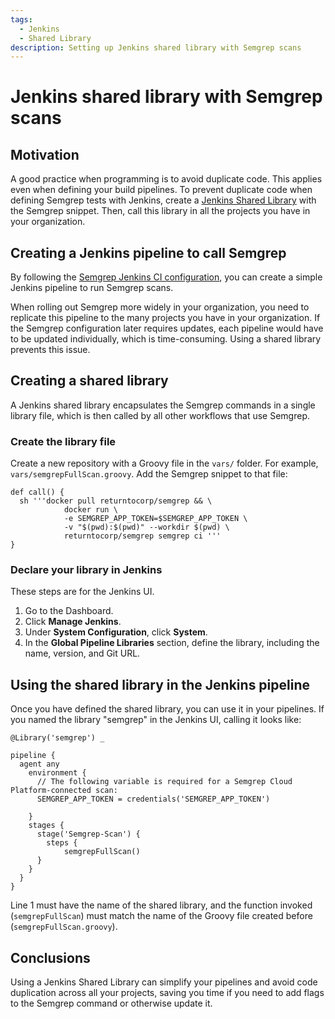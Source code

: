 ```yaml
---
tags:
  - Jenkins
  - Shared Library
description: Setting up Jenkins shared library with Semgrep scans
---
```


# Jenkins shared library with Semgrep scans

## Motivation

A good practice when programming is to avoid duplicate code. This applies even when defining your build pipelines. To prevent duplicate code when defining Semgrep tests with Jenkins, create a [Jenkins Shared Library](https://www.jenkins.io/doc/book/pipeline/shared-libraries/) with the Semgrep snippet. Then, call this library in all the projects you have in your organization.

## Creating a Jenkins pipeline to call Semgrep

By following the [Semgrep Jenkins CI configuration](https://semgrep.dev/docs/semgrep-ci/sample-ci-configs/#sample-jenkins-configuration-snippet), you can create a simple Jenkins pipeline to run Semgrep scans.

When rolling out Semgrep more widely in your organization, you need to replicate this pipeline to the many projects you have in your organization. If the Semgrep configuration later requires updates, each pipeline would have to be updated individually, which is time-consuming. Using a shared library prevents this issue.

## Creating a shared library

A Jenkins shared library encapsulates the Semgrep commands in a single library file, which is then called by all other workflows that use Semgrep.

### Create the library file

Create a new repository with a Groovy file in the `vars/` folder. For example, `vars/semgrepFullScan.groovy`. Add the Semgrep snippet to that file:

```
def call() {
  sh '''docker pull returntocorp/semgrep && \
            docker run \
            -e SEMGREP_APP_TOKEN=$SEMGREP_APP_TOKEN \
            -v "$(pwd):$(pwd)" --workdir $(pwd) \
            returntocorp/semgrep semgrep ci '''
}
```

### Declare your library in Jenkins

These steps are for the Jenkins UI.

1. Go to the Dashboard.
2. Click **<i class="fa-solid fa-gear"></i> Manage Jenkins**.
3. Under **System Configuration**, click **System**.
4. In the **Global Pipeline Libraries** section, define the library, including the name, version, and Git URL.

## Using the shared library in the Jenkins pipeline

Once you have defined the shared library, you can use it in your pipelines. If you named the library "semgrep" in the Jenkins UI, calling it looks like:

```
@Library('semgrep') _

pipeline {
  agent any
    environment {
      // The following variable is required for a Semgrep Cloud Platform-connected scan:
      SEMGREP_APP_TOKEN = credentials('SEMGREP_APP_TOKEN')

    }
    stages {
      stage('Semgrep-Scan') {
        steps {
            semgrepFullScan()
      }
    }
  }
}
```

Line 1 must have the name of the shared library, and the function invoked (`semgrepFullScan`) must match the name of the Groovy file created before (`semgrepFullScan.groovy`).

## Conclusions

Using a Jenkins Shared Library can simplify your pipelines and avoid code duplication across all your projects, saving you time if you need to add flags to the Semgrep command or otherwise update it.
